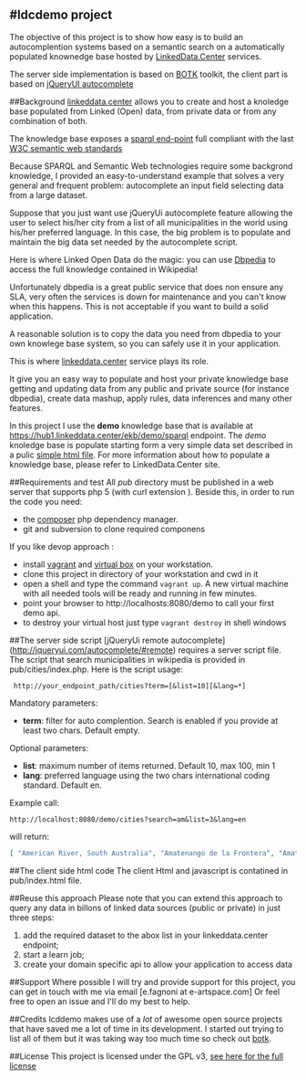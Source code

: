 #ldcdemo project
----------------

The objective of this project is to show how easy is to build an autocomplention systems based on a semantic search on a automatically 
populated knownedge base hosted by [LinkedData.Center](http://linkeddata.center/) services.

The server side implementation is based on [BOTK](http://ontology.it/tools/botk) toolkit, the client part is based on [jQueryUI autocomplete](http://jqueryui.com/autocomplete/)

##Background
[linkeddata.center](http://linkeddata.center/) allows you to create and host a knoledge base populated from Linked (Open) data, from  private data or from any combination of both.

The knowledge base exposes a [sparql end-point](http://www.w3.org/TR/sparql11-query/) full compliant with the last [W3C semantic web standards](http://www.w3.org/standards/semanticweb/)

Because SPARQL and Semantic Web technologies require some backgrond knowledge, I provided an easy-to-understand example that solves a 
very general and frequent problem: autocomplete an input field selecting data from a large dataset.

Suppose that you just want use jQueryUi autocomplete feature allowing the user to select his/her city from a list of all municipalities in the world using his/her preferred language.
In this case, the big problem is to populate and maintain the big data set needed by the autocomplete script.
 
Here is where Linked Open Data do the magic: you can use [Dbpedia](http://dbpedia.org) to access the full knowledge contained in Wikipedia!

Unfortunately dbpedia is a great public service that does non ensure any SLA, very often the services is down for maintenance and you can't know when this happens.
This is not acceptable if you want to build a solid application.

A reasonable solution is to copy the data you need from dbpedia to your own knowlege base system, so you can safely use it in your application. 

This is where [linkeddata.center](http://linkeddata.center/) service plays its role.

It give you an easy way to populate and host your private
knowledge base getting and updating data from any public and private source (for instance dbpedia), 
create data mashup, apply rules, data inferences and many other features.

In this project I use the **demo** knowledge base that is available at 
https://hub1.linkeddata.center/ekb/demo/sparql endpoint.
The *demo* knoledge base is populate starting form a very simple data set described in a 
pulic [simple html file](http://demo.hub1.linkeddata.center/data/abox.html).
For more information about how to populate a knowledge base, please refer to LinkedData.Center site. 

##Requirements and test
All *pub* directory must be published in a web server that supports php 5 (with curl extension ).
Beside this, in order to run the code you need:

  - the [composer](https://getcomposer.org/) php dependency manager.
  - git and subversion to clone required componens
  
If you like devop approach :

  - install [vagrant](https://docs.vagrantup.com/v2/installation/) and [virtual box](https://www.virtualbox.org/) on your workstation.
  - clone this project in directory of your workstation and cwd in it
  - open a shell and type the command `vagrant up`. A new virtual machine with all needed tools will be ready and running in few minutes.
  - point your browser to http://localhosts:8080/demo to call your first demo api.
  - to destroy your virtual host just type `vagrant destroy` in shell windows

##The server side script
[jQueryUi remote autocomplete] (http://jqueryui.com/autocomplete/#remote) requires a 
server script file. 
The script that search municipalities in wikipedia is provided in pub/cities/index.php. Here is the script usage:

```
 http://your_endpoint_path/cities?term=[&list=10][&lang=*]
```

Mandatory parameters:
  - **term**: filter for auto complention. Search is enabled if you provide at least two chars.  Default empty.

Optional parameters:

  - **list**: maximum number of items returned. Default 10, max 100, min 1
  - **lang**: preferred language using the two chars international coding standard. Default en.

Example call:

`http://localhost:8080/demo/cities?search=am&list=3&lang=en` 

will return:

```json
[ "American River, South Australia", "Amatenango de la Frontera", "Amatenango del Valle" ]
```

##The client side html code
The client Html and javascript is contatined in pub/index.html file.

##Reuse this approach
Please note that you can extend this approach to query any data in billons of linked data sources
(public or private) in just three steps:

 1. add the required dataset to the abox list in your linkeddata.center endpoint;
 2. start a learn job; 
 3. create your domain specific api to allow your application to access data

##Support
Where possible I will try and provide support for this project, you can get in touch with me via email [e.fagnoni at e-artspace.com]
Or feel free to open an issue and I'll do my best to help.

##Credits
lcddemo makes use of a *lot* of awesome open source projects that have saved me a lot of time in its development. I started out trying to list all of them but it was taking way too much time so check out
[botk](http://ontology.it/tools/botk).

##License
This project is licensed under the GPL v3, [see here for the full license](https://github.com/ecow/lcddemo/LICENSE)


